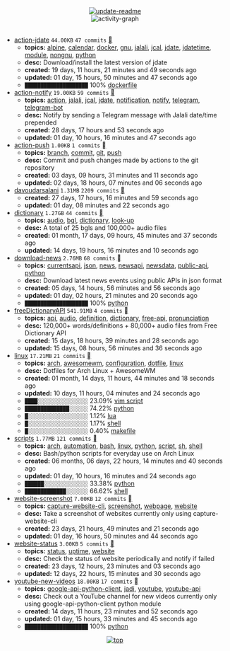 <div align="center">
<a href="https://github.com/davoudarsalani/davoudarsalani/actions/workflows/update-readme.yml">
<img alt="update-readme" src="https://github.com/davoudarsalani/davoudarsalani/actions/workflows/update-readme.yml/badge.svg">
</a>
</div>
<div align="center">
<img alt="activity-graph" src="https://activity-graph.herokuapp.com/graph?username=davoudarsalani&custom_title=Joined%2002%20years,%2008%20months,%2024%20days,%2020%20hours%20and%2051%20minutes%20ago&hide_border=true&bg_color=000000&color=1793D1&line=ffffff"></div>
<br>

* [action-jdate](https://github.com/davoudarsalani/action-jdate) `44.00KB` `47 commits` [](https://api.github.com/repos/davoudarsalani/action-jdate/zipball)
	+ __topics:__ [alpine](https://github.com/topics/alpine), [calendar](https://github.com/topics/calendar), [docker](https://github.com/topics/docker), [gnu](https://github.com/topics/gnu), [jalali](https://github.com/topics/jalali), [jcal](https://github.com/topics/jcal), [jdate](https://github.com/topics/jdate), [jdatetime](https://github.com/topics/jdatetime), [module](https://github.com/topics/module), [nongnu](https://github.com/topics/nongnu), [python](https://github.com/topics/python)
	+ __desc:__ Download/install the latest version of jdate
	+ __created:__ 19 days, 11 hours, 21 minutes and 49 seconds ago
	+ __updated:__ 01 day, 15 hours, 50 minutes and 47 seconds ago
	+ `████████████████████`  100% [dockerfile](https://github.com/topics/dockerfile)
* [action-notify](https://github.com/davoudarsalani/action-notify) `19.00KB` `59 commits` [](https://api.github.com/repos/davoudarsalani/action-notify/zipball)
	+ __topics:__ [action](https://github.com/topics/action), [jalali](https://github.com/topics/jalali), [jcal](https://github.com/topics/jcal), [jdate](https://github.com/topics/jdate), [notification](https://github.com/topics/notification), [notify](https://github.com/topics/notify), [telegram](https://github.com/topics/telegram), [telegram-bot](https://github.com/topics/telegram-bot)
	+ __desc:__ Notify by sending a Telegram message with Jalali date/time prepended
	+ __created:__ 28 days, 17 hours and 53 seconds ago
	+ __updated:__ 01 day, 10 hours, 16 minutes and 47 seconds ago
* [action-push](https://github.com/davoudarsalani/action-push) `1.00KB` `1 commits` [](https://api.github.com/repos/davoudarsalani/action-push/zipball)
	+ __topics:__ [branch](https://github.com/topics/branch), [commit](https://github.com/topics/commit), [git](https://github.com/topics/git), [push](https://github.com/topics/push)
	+ __desc:__ Commit and push changes made by actions to the git repository
	+ __created:__ 03 days, 09 hours, 31 minutes and 11 seconds ago
	+ __updated:__ 02 days, 18 hours, 07 minutes and 06 seconds ago
* [davoudarsalani](https://github.com/davoudarsalani/davoudarsalani) `1.31MB` `2209 commits` [](https://api.github.com/repos/davoudarsalani/davoudarsalani/zipball)
	+ __created:__ 27 days, 17 hours, 16 minutes and 59 seconds ago
	+ __updated:__ 01 day, 08 minutes and 22 seconds ago
* [dictionary](https://github.com/davoudarsalani/dictionary) `1.27GB` `44 commits` [](https://api.github.com/repos/davoudarsalani/dictionary/zipball)
	+ __topics:__ [audio](https://github.com/topics/audio), [bgl](https://github.com/topics/bgl), [dictionary](https://github.com/topics/dictionary), [look-up](https://github.com/topics/look-up)
	+ __desc:__ A total of 25 bgls and 100,000+ audio files
	+ __created:__ 01 month, 17 days, 09 hours, 45 minutes and 37 seconds ago
	+ __updated:__ 14 days, 19 hours, 16 minutes and 10 seconds ago
* [download-news](https://github.com/davoudarsalani/download-news) `2.76MB` `68 commits` [](https://api.github.com/repos/davoudarsalani/download-news/zipball)
	+ __topics:__ [currentsapi](https://github.com/topics/currentsapi), [json](https://github.com/topics/json), [news](https://github.com/topics/news), [newsapi](https://github.com/topics/newsapi), [newsdata](https://github.com/topics/newsdata), [public-api](https://github.com/topics/public-api), [python](https://github.com/topics/python)
	+ __desc:__ Download latest news events using public APIs in json format
	+ __created:__ 05 days, 14 hours, 56 minutes and 56 seconds ago
	+ __updated:__ 01 day, 02 hours, 21 minutes and 20 seconds ago
	+ `████████████████████`  100% [python](https://github.com/topics/python)
* [freeDictionaryAPI](https://github.com/davoudarsalani/freeDictionaryAPI) `541.91MB` `4 commits` [](https://api.github.com/repos/davoudarsalani/freeDictionaryAPI/zipball)
	+ __topics:__ [api](https://github.com/topics/api), [audio](https://github.com/topics/audio), [definition](https://github.com/topics/definition), [dictionary](https://github.com/topics/dictionary), [free-api](https://github.com/topics/free-api), [pronunciation](https://github.com/topics/pronunciation)
	+ __desc:__ 120,000+ words/definitions + 80,000+ audio files from Free Dictionary API
	+ __created:__ 15 days, 18 hours, 39 minutes and 28 seconds ago
	+ __updated:__ 15 days, 08 hours, 56 minutes and 36 seconds ago
* [linux](https://github.com/davoudarsalani/linux) `17.21MB` `21 commits` [](https://api.github.com/repos/davoudarsalani/linux/zipball)
	+ __topics:__ [arch](https://github.com/topics/arch), [awesomewm](https://github.com/topics/awesomewm), [configuration](https://github.com/topics/configuration), [dotfile](https://github.com/topics/dotfile), [linux](https://github.com/topics/linux)
	+ __desc:__ Dotfiles for Arch Linux + AwesomeWM
	+ __created:__ 01 month, 14 days, 11 hours, 44 minutes and 18 seconds ago
	+ __updated:__ 10 days, 11 hours, 04 minutes and 24 seconds ago
	+ `████░░░░░░░░░░░░░░░░`  23.09% [vim script](https://github.com/topics/vim%20script)
	+ `██████████████░░░░░░`  74.22% [python](https://github.com/topics/python)
	+ `█░░░░░░░░░░░░░░░░░░░`  1.12% [lua](https://github.com/topics/lua)
	+ `█░░░░░░░░░░░░░░░░░░░`  1.17% [shell](https://github.com/topics/shell)
	+ `█░░░░░░░░░░░░░░░░░░░`  0.40% [makefile](https://github.com/topics/makefile)
* [scripts](https://github.com/davoudarsalani/scripts) `1.77MB` `121 commits` [](https://api.github.com/repos/davoudarsalani/scripts/zipball)
	+ __topics:__ [arch](https://github.com/topics/arch), [automation](https://github.com/topics/automation), [bash](https://github.com/topics/bash), [linux](https://github.com/topics/linux), [python](https://github.com/topics/python), [script](https://github.com/topics/script), [sh](https://github.com/topics/sh), [shell](https://github.com/topics/shell)
	+ __desc:__ Bash/python scripts for everyday use on Arch Linux
	+ __created:__ 06 months, 06 days, 22 hours, 14 minutes and 40 seconds ago
	+ __updated:__ 01 day, 10 hours, 16 minutes and 24 seconds ago
	+ `██████░░░░░░░░░░░░░░`  33.38% [python](https://github.com/topics/python)
	+ `█████████████░░░░░░░`  66.62% [shell](https://github.com/topics/shell)
* [website-screenshot](https://github.com/davoudarsalani/website-screenshot) `7.00KB` `12 commits` [](https://api.github.com/repos/davoudarsalani/website-screenshot/zipball)
	+ __topics:__ [capture-website-cli](https://github.com/topics/capture-website-cli), [screenshot](https://github.com/topics/screenshot), [webpage](https://github.com/topics/webpage), [website](https://github.com/topics/website)
	+ __desc:__ Take a screenshot of websites currently only using capture-website-cli
	+ __created:__ 23 days, 21 hours, 49 minutes and 21 seconds ago
	+ __updated:__ 01 day, 16 hours, 50 minutes and 44 seconds ago
* [website-status](https://github.com/davoudarsalani/website-status) `3.00KB` `5 commits` [](https://api.github.com/repos/davoudarsalani/website-status/zipball)
	+ __topics:__ [status](https://github.com/topics/status), [uptime](https://github.com/topics/uptime), [website](https://github.com/topics/website)
	+ __desc:__ Check the status of website periodically and notify if failed
	+ __created:__ 23 days, 12 hours, 23 minutes and 03 seconds ago
	+ __updated:__ 12 days, 22 hours, 15 minutes and 30 seconds ago
* [youtube-new-videos](https://github.com/davoudarsalani/youtube-new-videos) `18.00KB` `17 commits` [](https://api.github.com/repos/davoudarsalani/youtube-new-videos/zipball)
	+ __topics:__ [google-api-python-client](https://github.com/topics/google-api-python-client), [jadi](https://github.com/topics/jadi), [youtube](https://github.com/topics/youtube), [youtube-api](https://github.com/topics/youtube-api)
	+ __desc:__ Check out a YouTube channel for new videos currently only using google-api-python-client python module
	+ __created:__ 14 days, 11 hours, 23 minutes and 52 seconds ago
	+ __updated:__ 01 day, 15 hours, 33 minutes and 45 seconds ago
	+ `████████████████████`  100% [python](https://github.com/topics/python)
<div align="center">
<a href='https://github.com/davoudarsalani/davoudarsalani#readme'>
<img alt='top' src='https://img.shields.io/badge/TOP-grey'>
</a>
</div>
